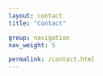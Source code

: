 ```yaml
---
layout: contact
title: "Contact"

group: navigation
nav_weight: 5

permalink: /contact.html
---
```

